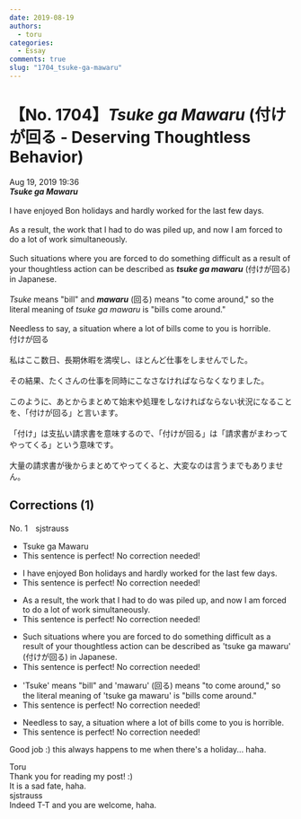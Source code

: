 ```yaml
---
date: 2019-08-19
authors:
  - toru
categories:
  - Essay
comments: true
slug: "1704_tsuke-ga-mawaru"
---
```


# 【No. 1704】<strong><em>Tsuke ga Mawaru</strong></em> (付けが回る - Deserving Thoughtless Behavior)
<div class="date">Aug 19, 2019 19:36</div>
<div id="post"><div id="body_show_ori">
<strong><em>Tsuke ga Mawaru</strong></em><br/><br/>I have enjoyed Bon holidays and hardly worked for the last few days.<br/><br/>As a result, the work that I had to do was piled up, and now I am forced to do a lot of work simultaneously.<br/><br/>Such situations where you are forced to do something difficult as a result of your thoughtless action can be described as <strong><em>tsuke ga mawaru</em></strong> (付けが回る) in Japanese.<br/><br/><em>Tsuke</em> means "bill" and <strong><em>mawaru</em></strong> (回る) means "to come around," so the literal meaning of <em>tsuke ga mawaru</em> is "bills come around."<br/><br/>Needless to say, a situation where a lot of bills come to you is horrible.
</div></div>

<!-- more -->

<div id="post_ja"><div id="body_show_mo">
付けが回る<br/><br/>私はここ数日、長期休暇を満喫し、ほとんど仕事をしませんでした。<br/><br/>その結果、たくさんの仕事を同時にこなさなければならなくなりました。<br/><br/>このように、あとからまとめて始末や処理をしなければならない状況になることを、「付けが回る」と言います。<br/><br/>「付け」は支払い請求書を意味するので、「付けが回る」は「請求書がまわってやってくる」という意味です。<br/><br/>大量の請求書が後からまとめてやってくると、大変なのは言うまでもありません。
</div></div>

## Corrections (1)
<div id="block"><div class="first_name"> No. 1　<span class="just_name">sjstrauss</span></div><div id="block2">
<ul class="correction_field">
<li class="incorrect">Tsuke ga Mawaru</li>
<li class="corrected perfect">This sentence is perfect! No correction needed!</li>
</ul>
<ul class="correction_field">
<li class="incorrect">I have enjoyed Bon holidays and hardly worked for the last few days.</li>
<li class="corrected perfect">This sentence is perfect! No correction needed!</li>
</ul>
<ul class="correction_field">
<li class="incorrect">As a result, the work that I had to do was piled up, and now I am forced to do a lot of work simultaneously.</li>
<li class="corrected perfect">This sentence is perfect! No correction needed!</li>
</ul>
<ul class="correction_field">
<li class="incorrect">Such situations where you are forced to do something difficult as a result of your thoughtless action can be described as 'tsuke ga mawaru' (付けが回る) in Japanese.</li>
<li class="corrected perfect">This sentence is perfect! No correction needed!</li>
</ul>
<ul class="correction_field">
<li class="incorrect">'Tsuke' means "bill" and 'mawaru' (回る) means "to come around," so the literal meaning of 'tsuke ga mawaru' is "bills come around."</li>
<li class="corrected perfect">This sentence is perfect! No correction needed!</li>
</ul>
<ul class="correction_field">
<li class="incorrect">Needless to say, a situation where a lot of bills come to you is horrible.</li>
<li class="corrected perfect">This sentence is perfect! No correction needed!</li>
</ul>
<p class="comment_small">
 Good job :) this always happens to me when there's a holiday... haha.
</p>

</div><div class="name"><span class="just_name">Toru</span><br>
Thank you for reading my post! :)<br/>It is a sad fate, haha.
</div>
<div class="name"><span class="just_name">sjstrauss</span><br>
Indeed T-T and you are welcome, haha. 
</div>
</div>
